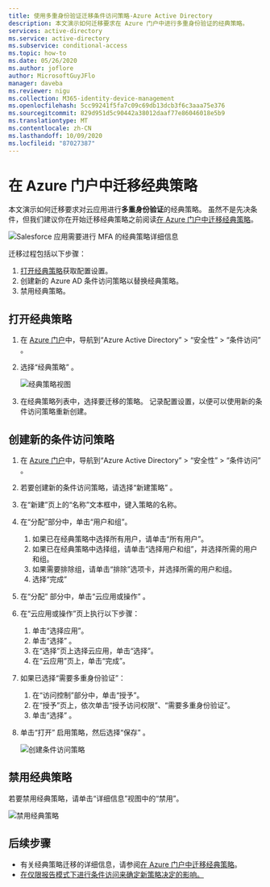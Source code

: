 ```yaml
---
title: 使用多重身份验证迁移条件访问策略-Azure Active Directory
description: 本文演示如何迁移要求在 Azure 门户中进行多重身份验证的经典策略。
services: active-directory
ms.service: active-directory
ms.subservice: conditional-access
ms.topic: how-to
ms.date: 05/26/2020
ms.author: joflore
author: MicrosoftGuyJFlo
manager: daveba
ms.reviewer: nigu
ms.collection: M365-identity-device-management
ms.openlocfilehash: 5cc99241f5fa7c09c69db13dcb3f6c3aaa75e376
ms.sourcegitcommit: 829d951d5c90442a38012daaf77e86046018e5b9
ms.translationtype: MT
ms.contentlocale: zh-CN
ms.lasthandoff: 10/09/2020
ms.locfileid: "87027387"
---
```

# <a name="migrate-a-classic-policy-in-the-azure-portal"></a>在 Azure 门户中迁移经典策略

本文演示如何迁移要求对云应用进行**多重身份验证**的经典策略。 虽然不是先决条件，但我们建议你在开始迁移经典策略之前阅读[在 Azure 门户中迁移经典策略](policy-migration.md)。

![Salesforce 应用需要进行 MFA 的经典策略详细信息](./media/policy-migration/33.png)

迁移过程包括以下步骤：

1. [打开经典策略](#open-a-classic-policy)获取配置设置。
1. 创建新的 Azure AD 条件访问策略以替换经典策略。 
1. 禁用经典策略。

## <a name="open-a-classic-policy"></a>打开经典策略

1. 在 [Azure 门户](https://portal.azure.com)中，导航到“Azure Active Directory”   > “安全性”   > “条件访问”  。
1. 选择“经典策略”  。

   ![经典策略视图](./media/policy-migration-mfa/12.png)

1. 在经典策略列表中，选择要迁移的策略。 记录配置设置，以便可以使用新的条件访问策略重新创建。

## <a name="create-a-new-conditional-access-policy"></a>创建新的条件访问策略

1. 在 [Azure 门户](https://portal.azure.com)中，导航到“Azure Active Directory”   > “安全性”   > “条件访问”  。
1. 若要创建新的条件访问策略，请选择“新建策略”  。
1. 在“新建”页上的“名称”文本框中，键入策略的名称。  
1. 在“分配”部分中，单击“用户和组”。  
   1. 如果已在经典策略中选择所有用户，请单击“所有用户”。  
   1. 如果已在经典策略中选择组，请单击“选择用户和组”，并选择所需的用户和组。 
   1. 如果需要排除组，请单击“排除”选项卡，并选择所需的用户和组。  
   1. 选择“完成” 
1. 在“分配”  部分中，单击“云应用或操作”  。
1. 在“云应用或操作”页上执行以下步骤： 
   1. 单击“选择应用”。 
   1. 单击“选择”  。
   1. 在“选择”页上选择云应用，单击“选择”。  
   1. 在“云应用”页上，单击“完成”。  
1. 如果已选择“需要多重身份验证”： 
   1. 在“访问控制”部分中，单击“授予”。  
   1. 在“授予”页上，依次单击“授予访问权限”、“需要多重身份验证”。   
   1. 单击“选择”  。
1. 单击“打开”  启用策略，然后选择“保存”  。

   ![创建条件访问策略](./media/policy-migration-mfa/conditional-access-policy-migration.png)

## <a name="disable-the-classic-policy"></a>禁用经典策略

若要禁用经典策略，请单击“详细信息”视图中的“禁用”。

![禁用经典策略](./media/policy-migration-mfa/14.png)

## <a name="next-steps"></a>后续步骤

- 有关经典策略迁移的详细信息，请参阅[在 Azure 门户中迁移经典策略](policy-migration.md)。
- [在仅限报告模式下进行条件访问来确定新策略决定的影响。](concept-conditional-access-report-only.md)